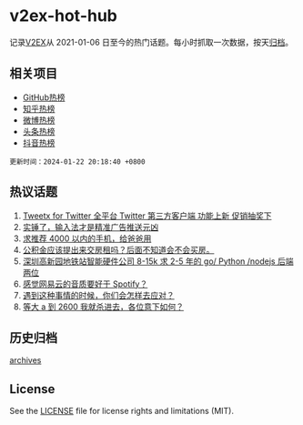 # v2ex-hot-hub

 记录[V2EX](https://www.v2ex.com/)从 2021-01-06 日至今的热门话题。每小时抓取一次数据，按天[归档](archives)。
 
 ## 相关项目

- [GitHub热榜](https://github.com/lonnyzhang423/github-hot-hub)
- [知乎热榜](https://github.com/lonnyzhang423/zhihu-hot-hub)
- [微博热榜](https://github.com/lonnyzhang423/weibo-hot-hub)
- [头条热榜](https://github.com/lonnyzhang423/toutiao-hot-hub)
- [抖音热榜](https://github.com/lonnyzhang423/douyin-hot-hub)


 `更新时间：2024-01-22 20:18:40 +0800`

## 热议话题

1. [Tweetx for Twitter 全平台 Twitter 第三方客户端 功能上新 促销抽奖下](https://www.v2ex.com/t/1010570)
1. [实锤了，输入法才是精准广告推送元凶](https://www.v2ex.com/t/1010518)
1. [求推荐 4000 以内的手机，给爸爸用](https://www.v2ex.com/t/1010566)
1. [公积金应该提出来交房租吗？后面不知道会不会买房。](https://www.v2ex.com/t/1010530)
1. [深圳高新园地铁站智能硬件公司 8-15k 求 2-5 年的 go/ Python /nodejs 后端两位](https://www.v2ex.com/t/1010452)
1. [感觉网易云的音质要好于 Spotify？](https://www.v2ex.com/t/1010456)
1. [遇到这种事情的时候，你们会怎样去应对？](https://www.v2ex.com/t/1010720)
1. [等大 a 到 2600 我就杀进去，各位意下如何？](https://www.v2ex.com/t/1010681)

## 历史归档

[archives](archives)

## License

See the [LICENSE](LICENSE) file for license rights and limitations (MIT).
